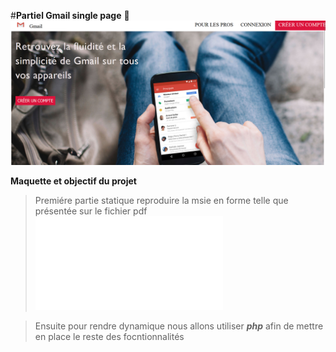 #**Partiel Gmail single page** 🚀 
![cover](./image/result.png)



**Maquette et objectif du projet**
>Premiére partie statique reproduire la msie en forme telle que présentée sur le fichier pdf
![cover](./src/gmail-singlepage.pdf)



>Ensuite pour rendre dynamique nous allons utiliser ***php*** afin de mettre en place le reste des focntionnalités